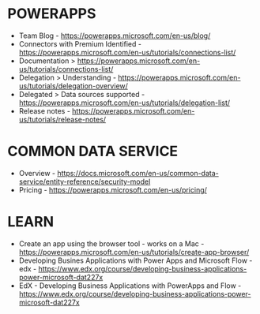 # POWERAPPS
* Team Blog - https://powerapps.microsoft.com/en-us/blog/
* Connectors with Premium Identified - https://powerapps.microsoft.com/en-us/tutorials/connections-list/
* Documentation > https://powerapps.microsoft.com/en-us/tutorials/connections-list/
* Delegation > Understanding - https://powerapps.microsoft.com/en-us/tutorials/delegation-overview/
* Delegated > Data sources supported - https://powerapps.microsoft.com/en-us/tutorials/delegation-list/
* Release notes - https://powerapps.microsoft.com/en-us/tutorials/release-notes/

# COMMON DATA SERVICE
* Overview - https://docs.microsoft.com/en-us/common-data-service/entity-reference/security-model
* Pricing - https://powerapps.microsoft.com/en-us/pricing/

# LEARN
* Create an app using the browser tool - works on a Mac - https://powerapps.microsoft.com/en-us/tutorials/create-app-browser/ 
* Developing Busines Applications with Power Apps and Microsoft Flow - edx - https://www.edx.org/course/developing-business-applications-power-microsoft-dat227x
* EdX - Developing Business Applications with PowerApps and Flow - https://www.edx.org/course/developing-business-applications-power-microsoft-dat227x
